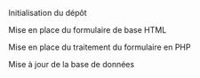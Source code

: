 Initialisation du dépôt

Mise en place du formulaire de base HTML

Mise en place du traitement du formulaire en PHP

Mise à jour de la base de données
